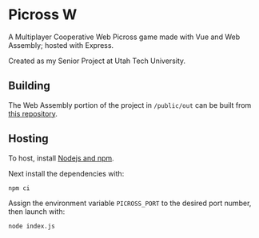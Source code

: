 # Picross W

A Multiplayer Cooperative Web Picross game made with Vue and Web Assembly; hosted with Express.

Created as my Senior Project at Utah Tech University.

## Building

The Web Assembly portion of the project in `/public/out` can be built from [this repository](https://github.com/BluAtlas/Picross-W-WASM).

## Hosting

To host, install [Nodejs and npm](https://nodejs.org/en).

Next install the dependencies with:

```sh
npm ci
```

Assign the environment variable `PICROSS_PORT` to the desired port number, then launch with:

```sh
node index.js
```
